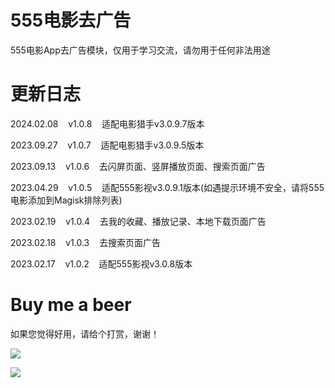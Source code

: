 # 555电影去广告

555电影App去广告模块，仅用于学习交流，请勿用于任何非法用途

# 更新日志

2024.02.08&nbsp;&nbsp;&nbsp;&nbsp;v1.0.8&nbsp;&nbsp;&nbsp;&nbsp;适配电影猎手v3.0.9.7版本

2023.09.27&nbsp;&nbsp;&nbsp;&nbsp;v1.0.7&nbsp;&nbsp;&nbsp;&nbsp;适配电影猎手v3.0.9.5版本

2023.09.13&nbsp;&nbsp;&nbsp;&nbsp;v1.0.6&nbsp;&nbsp;&nbsp;&nbsp;去闪屏页面、竖屏播放页面、搜索页面广告

2023.04.29&nbsp;&nbsp;&nbsp;&nbsp;v1.0.5&nbsp;&nbsp;&nbsp;&nbsp;适配555影视v3.0.9.1版本(如遇提示环境不安全，请将555电影添加到Magisk排除列表)

2023.02.19&nbsp;&nbsp;&nbsp;&nbsp;v1.0.4&nbsp;&nbsp;&nbsp;&nbsp;去我的收藏、播放记录、本地下载页面广告

2023.02.18&nbsp;&nbsp;&nbsp;&nbsp;v1.0.3&nbsp;&nbsp;&nbsp;&nbsp;去搜索页面广告

2023.02.17&nbsp;&nbsp;&nbsp;&nbsp;v1.0.2&nbsp;&nbsp;&nbsp;&nbsp;适配555影视v3.0.8版本

# Buy me a beer

如果您觉得好用，请给个打赏，谢谢！

![](https://gitee.com/guangzishushu/image_hosting/raw/master/pictures/mm_reward.png)



![](https://gitee.com/guangzishushu/image_hosting/raw/master/pictures/alipay.jpg)